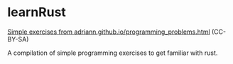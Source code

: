 # learnRust

[Simple exercises from adriann.github.io/programming_problems.html](https://adriann.github.io/programming_problems.html) (CC-BY-SA)

A compilation of simple programming exercises to get familiar with rust.
